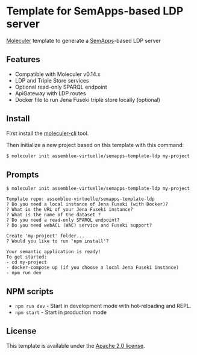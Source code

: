 # Template for SemApps-based LDP server
[Moleculer](https://moleculer.services/) template to generate a [SemApps](https://semapps.org)-based LDP server 

## Features
- Compatible with Moleculer v0.14.x
- LDP and Triple Store services
- Optional read-only SPARQL endpoint
- ApiGateway with LDP routes
- Docker file to run Jena Fuseki triple store locally (optional)

## Install
First install the [moleculer-cli](https://github.com/moleculerjs/moleculer-cli) tool.

Then initialize a new project based on this template with this command:

```bash
$ moleculer init assemblee-virtuelle/semapps-template-ldp my-project
```

## Prompts
```
$ moleculer init assemblee-virtuelle/semapps-template-ldp my-project

Template repo: assemblee-virtuelle/semapps-template-ldp
? Do you need a local instance of Jena Fuseki (with Docker)?
? What is the URL of your Jena Fuseki instance?
? What is the name of the dataset ?
? Do you need a read-only SPARQL endpoint?
? Do you need webACL (WAC) service and Fuseki support?

Create 'my-project' folder...
? Would you like to run 'npm install'?

Your semantic application is ready!
To get started:
- cd my-project
- docker-compose up (if you choose a local Jena Fuseki instance)
- npm run dev
```

## NPM scripts
- `npm run dev` - Start in development mode with hot-reloading and REPL.
- `npm start` - Start in production mode

## License
This template is available under the [Apache 2.0 license](LICENSE).
